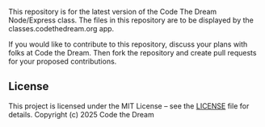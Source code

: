 This repository is for the latest version of the Code The Dream Node/Express class.  The files in this repository are to be displayed by the classes.codethedream.org app.

If you would like to contribute to this repository, discuss your plans with folks at Code the Dream.  Then fork the repository and create pull requests for your proposed contributions.

## License

This project is licensed under the MIT License – see the [LICENSE](./LICENSE) file for details.
Copyright (c) 2025 Code the Dream


